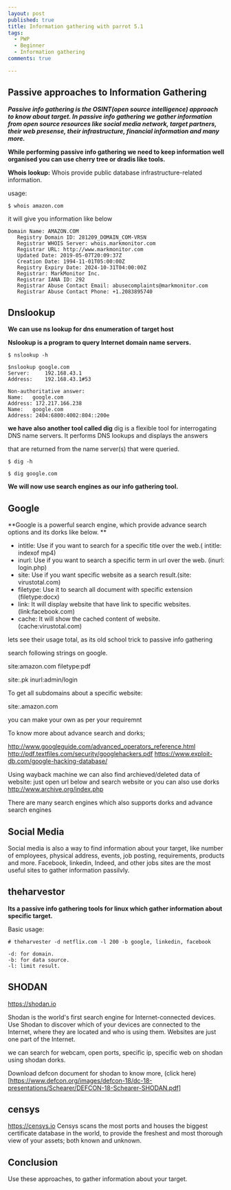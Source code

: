 ```yaml
---
layout: post
published: true
title: Information gathering with parrot 5.1
tags:
  - PWP
  - Beginner
  - Information gathering
comments: true

---
```

## Passive approaches to Information Gathering

_**Passive info gathering is the OSINT(open source intelligence) approach to know about target.
In passive info gathering we gather information from open source resources like social media network, target partners, their web presense, their infrastructure, financial information and many more.**_

**While performing passive info gathering we need to keep information well organised you can use cherry tree or dradis like tools.**


**Whois lookup:** Whois provide public database infrastructure-related information. 

usage:
~~~
$ whois amazon.com
~~~
it will give you information like below
~~~
Domain Name: AMAZON.COM
   Registry Domain ID: 281209_DOMAIN_COM-VRSN
   Registrar WHOIS Server: whois.markmonitor.com
   Registrar URL: http://www.markmonitor.com
   Updated Date: 2019-05-07T20:09:37Z
   Creation Date: 1994-11-01T05:00:00Z
   Registry Expiry Date: 2024-10-31T04:00:00Z
   Registrar: MarkMonitor Inc.
   Registrar IANA ID: 292
   Registrar Abuse Contact Email: abusecomplaints@markmonitor.com
   Registrar Abuse Contact Phone: +1.2083895740
~~~
## Dnslookup


**We can use ns lookup for dns enumeration of target host**

**Nslookup is a program to query Internet domain name servers.**
~~~
$ nslookup -h

$nslookup google.com
Server:		192.168.43.1
Address:	192.168.43.1#53

Non-authoritative answer:
Name:	google.com
Address: 172.217.166.238
Name:	google.com
Address: 2404:6800:4002:804::200e
~~~
**we have also another tool called dig**
dig is a flexible tool for interrogating DNS name servers. It performs DNS lookups and displays the answers

that are returned from the name server(s) that were queried.
~~~
$ dig -h

$ dig google.com
~~~
**We will now use search engines as our info gathering tool.**

## Google

**Google is a powerful search engine, which provide advance search options and its dorks like below.
**

- intitle: Use if you want to search for a specific title over the web.( intitle: indexof mp4)
- inurl: Use if you want to search a specific term in url over the web. (inurl: login.php)
- site: Use if you want specific website as a search result.(site: virustotal.com)
- filetype: Use it to search all document with specific extension (filetype:docx)
- link: It will display website that have link to specific websites.(link:facebook.com)
- cache: It will show the cached content of website. (cache:virustotal.com)

lets see their usage total, as its old school trick to passive info gathering

search following strings on google.

site:amazon.com filetype:pdf 

site:.pk inurl:admin/login

To get all subdomains about a specific website:

site:.amazon.com


you can make your own as per your requiremnt

To know more about advance search and dorks;

http://www.googleguide.com/advanced_operators_reference.html
http://pdf.textfiles.com/security/googlehackers.pdf
https://www.exploit-db.com/google-hacking-database/


Using wayback machine we can also find archieved/deleted data of website:
just open url below and search website or you can also use dorks 
http://www.archive.org/index.php


There are many search engines which also supports dorks and advance search engines 


## Social Media


Social media is also a way to find information about your target, like number of employees, physical address, events, job posting, requirements, products and more.
Facebook, linkedin, Indeed, and other jobs sites are the most useful sites to gather information passilvly.

## theharvestor

**Its a passive info gathering tools for linux which gather information about specific target.**

Basic usage: 
~~~
# theharvester -d netflix.com -l 200 -b google, linkedin, facebook
~~~

~~~
-d: for domain.
-b: for data source.
-l: limit result.
~~~

## SHODAN

https://shodan.io

Shodan is the world's first search engine for Internet-connected devices. Use Shodan to discover which of your devices are connected to the Internet, where they are located and who is using them. Websites are just one part of the Internet.

we can search for webcam, open ports, specific ip, specific web on shodan using shodan dorks.

Download defcon document for shodan to know more, (click here)[https://www.defcon.org/images/defcon-18/dc-18-presentations/Schearer/DEFCON-18-Schearer-SHODAN.pdf]

## censys

https://censys.io
Censys scans the most ports and houses the biggest certificate database in the world, to provide the freshest and most thorough view of your assets; both known and unknown.

## Conclusion

Use these approaches, to gather information about your target.




























 


















